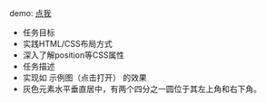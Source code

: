 demo: [点我](http://cheesekun.top/ife-xiaowei/positionAndCenter/index.html)

- 任务目标
 - 实践HTML/CSS布局方式
 - 深入了解position等CSS属性
- 任务描述
 - 实现如 示例图（点击打开） 的效果
 - 灰色元素水平垂直居中，有两个四分之一圆位于其左上角和右下角。